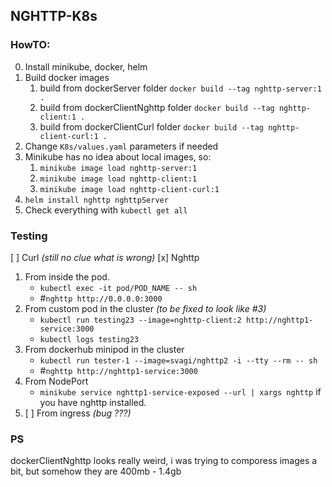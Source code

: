 ## NGHTTP-K8s
### HowTO:
0. Install minikube, docker, helm
1. Build docker images
    1. build from dockerServer folder `docker build --tag nghttp-server:1 .`
    2. build from dockerClientNghttp folder `docker build --tag nghttp-client:1 .`
    3. build from dockerClientCurl folder `docker build --tag nghttp-client-curl:1 .`
2. Change `K8s/values.yaml` parameters if needed
3. Minikube has no idea about local images, so: 
    1. `minikube image load nghttp-server:1`
    2. `minikube image load nghttp-client:1`
    3. `minikube image load nghttp-client-curl:1`
4. `helm install nghttp nghttpServer`
5. Check everything with `kubectl get all`

### Testing
[ ] Curl *(still no clue what is wrong)*
[x] Nghttp
1. From inside the pod. 
    - `kubectl exec -it pod/POD_NAME -- sh`
    - #`nghttp http://0.0.0.0:3000`
2. From custom pod in the cluster *(to be fixed to look like #3)*
    - `kubectl run testing23 --image=nghttp-client:2 http://nghttp1-service:3000`
    - `kubectl logs testing23`
3. From dockerhub minipod in the cluster
    - `kubectl run tester-1 --image=svagi/nghttp2 -i --tty --rm -- sh`
    - #`nghttp http://nghttp1-service:3000`
4. From NodePort
    - `minikube service nghttp1-service-exposed --url | xargs nghttp` if you have nghttp installed.
5. [ ] From ingress *(bug ???)*

### PS
dockerClientNghttp looks really weird, i was trying to comporess images a bit, but somehow they are 400mb - 1.4gb
